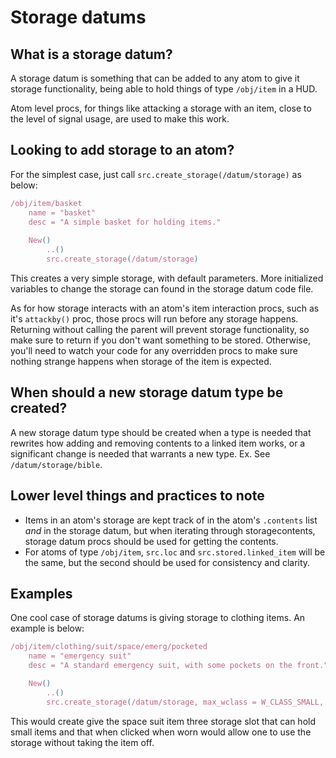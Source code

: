 
# Storage datums

## What is a storage datum?
A storage datum is something that can be added to any atom to give it storage functionality, being able to hold things of type `/obj/item` in a HUD. 

Atom level procs, for things like attacking a storage with an item, close to the level of signal usage, are used to make this work.

## Looking to add storage to an atom?
For the simplest case, just call `src.create_storage(/datum/storage)` as below:
```js
/obj/item/basket
	name = "basket"
	desc = "A simple basket for holding items."
	
	New()
		..()
		src.create_storage(/datum/storage)
```

This creates a very simple storage, with default parameters. More initialized variables to change the storage can found in the storage datum code file.

As for how storage interacts with an atom's item interaction procs, such as it's `attackby()` proc, those procs will run before any storage happens. Returning without calling the parent will prevent storage functionality, so make sure to return if you don't want something to be stored. Otherwise, you'll need to watch your code for any overridden procs to make sure nothing strange happens when storage of the item is expected.

## When should a new storage datum type be created?
A new storage datum type should be created when a type is needed that rewrites how adding and removing contents to a linked item works, or a significant change is needed that warrants a new type. Ex. See `/datum/storage/bible`.

## Lower level things and practices to note
* Items in an atom's storage are kept track of in the atom's `.contents` list _and_ in the storage datum, but when iterating through storagecontents, storage datum procs should be used for getting the contents.
* For atoms of type `/obj/item`, `src.loc` and `src.stored.linked_item` will be the same, but the second should be used for consistency and clarity.

## Examples
One cool case of storage datums is giving storage to clothing items. An example is below:
```js
/obj/item/clothing/suit/space/emerg/pocketed
	name = "emergency suit"
	desc = "A standard emergency suit, with some pockets on the front."

	New()
		..()
		src.create_storage(/datum/storage, max_wclass = W_CLASS_SMALL, slots = 3, opens_if_worn = TRUE)
```
This would create give the space suit item three storage slot that can hold small items and that when clicked when worn would allow one to use the storage without taking the item off.
